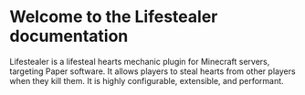 # Welcome to the Lifestealer documentation

Lifestealer is a lifesteal hearts mechanic plugin for Minecraft servers, targeting Paper software.
It allows players to steal hearts from other players when they kill them. It is highly configurable,
extensible, and performant.